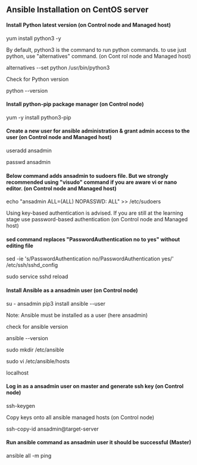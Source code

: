 ## Ansible Installation on CentOS server

#### Install Python latest version (on Control node and Managed host)

yum install python3 -y

By default, python3 is the command to run python commands. to use just python, use "alternatives" command. (on Cont
rol node and Managed host)

alternatives --set python /usr/bin/python3

Check for Python version

python --version

####  Install python-pip package manager (on Control node)

yum -y install python3-pip

####  Create a new user for ansible administration & grant admin access to the user (on Control node and Managed host)

useradd ansadmin

passwd ansadmin

####  Below command adds ansadmin to sudoers file. But we strongly recommended using "visudo" command if you are aware vi or nano editor. (on Control node and Managed host)

echo "ansadmin ALL=(ALL) NOPASSWD: ALL" >> /etc/sudoers

Using key-based authentication is advised. If you are still at the learning stage use password-based authentication
 (on Control node and Managed host)
 
####  sed command replaces "PasswordAuthentication no to yes" without editing file 

 sed -ie 's/PasswordAuthentication no/PasswordAuthentication yes/' /etc/ssh/sshd_config
 
 sudo service sshd reload
 
####  Install Ansible as a ansadmin user (on Control node)

su - ansadmin
pip3 install ansible --user

Note: Ansible must be installed as a user (here ansadmin)

check for ansible version

ansible --version

sudo mkdir /etc/ansible

sudo vi /etc/ansible/hosts

localhost

####  Log in as a ansadmin user on master and generate ssh key (on Control node)

ssh-keygen

Copy keys onto all ansible managed hosts (on Control node)

ssh-copy-id ansadmin@target-server
 
####  Run ansible command as ansadmin user it should be successful (Master)

ansible all -m ping
